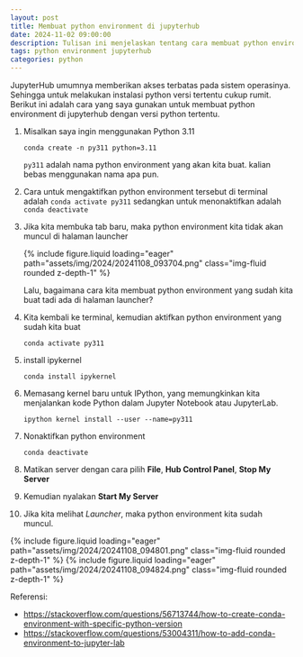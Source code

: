 ```yaml
---
layout: post
title: Membuat python environment di jupyterhub
date: 2024-11-02 09:00:00
description: Tulisan ini menjelaskan tentang cara membuat python environment di jupyterhub yang memiliki akses terbatas pada sistem operasinya
tags: python environment jupyterhub
categories: python
---
```


JupyterHub umumnya memberikan akses terbatas pada sistem operasinya. Sehingga untuk melakukan instalasi python versi tertentu cukup rumit. Berikut ini adalah cara yang saya gunakan untuk membuat python environment di jupyterhub dengan versi python tertentu.

1. Misalkan saya ingin menggunakan Python 3.11

    `conda create -n py311 python=3.11`

    `py311` adalah nama python environment yang akan kita buat. kalian bebas menggunakan nama apa pun.

2. Cara untuk mengaktifkan python environment tersebut di terminal adalah `conda activate py311` sedangkan untuk menonaktifkan adalah `conda deactivate`

3. Jika kita membuka tab baru, maka python environment kita tidak akan muncul di halaman launcher

    <div class="row mt-3">
        <div class="col-sm mt-3 mt-md-0">
            {% include figure.liquid loading="eager" path="assets/img/2024/20241108_093704.png" class="img-fluid rounded z-depth-1" %}
        </div>
    </div>

    Lalu, bagaimana cara kita membuat python environment yang sudah kita buat tadi ada di halaman launcher?

4. Kita kembali ke terminal, kemudian aktifkan python environment yang sudah kita buat

    `conda activate py311`

5. install ipykernel

    `conda install ipykernel`

6. Memasang kernel baru untuk IPython, yang memungkinkan kita menjalankan kode Python dalam Jupyter Notebook atau JupyterLab.

    `ipython kernel install --user --name=py311`

7. Nonaktifkan python environment

    `conda deactivate`

8. Matikan server dengan cara pilih **File**, **Hub Control Panel**, **Stop My Server**

9. Kemudian nyalakan **Start My Server**

10. Jika kita melihat *Launcher*, maka python environment kita sudah muncul.
<swiper-container keyboard="true" navigation="true" pagination="true" pagination-clickable="true" pagination-dynamic-bullets="true" rewind="true">
  <swiper-slide>{% include figure.liquid loading="eager" path="assets/img/2024/20241108_094801.png" class="img-fluid rounded z-depth-1" %}</swiper-slide>
  <swiper-slide>{% include figure.liquid loading="eager" path="assets/img/2024/20241108_094824.png" class="img-fluid rounded z-depth-1" %}</swiper-slide>
</swiper-container>


Referensi:
- https://stackoverflow.com/questions/56713744/how-to-create-conda-environment-with-specific-python-version
- https://stackoverflow.com/questions/53004311/how-to-add-conda-environment-to-jupyter-lab